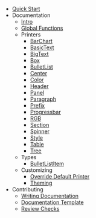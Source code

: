 - [Quick Start](quick-start.md)
- Documentation
  - [Intro](docs/intro.md)
  - [Global Functions](docs/functions.md)
  - Printers
    - [BarChart](docs/printer/barchart.md)
    - [BasicText](docs/printer/basictext.md)
    - [BigText](docs/printer/bigtext.md)
    - [Box](docs/printer/box.md)
    - [BulletList](docs/printer/bulletlist.md)
    - [Center](docs/printer/center.md)
    - [Color](docs/printer/color.md)
    - [Header](docs/printer/header.md)
    - [Panel](docs/printer/panel.md)
    - [Paragraph](docs/printer/paragraph.md)
    - [Prefix](docs/printer/prefix.md)
    - [Progressbar](docs/printer/progressbar.md)
    - [RGB](docs/printer/rgb.md)
    - [Section](docs/printer/section.md)
    - [Spinner](docs/printer/spinner.md)
    - [Style](docs/printer/style.md)
    - [Table](docs/printer/table.md)
    - [Tree](docs/printer/tree.md)
  - Types
    - [BulletListItem](docs/types/bulletlistitem.md)
  - Customizing
    - [Override Default Printer](docs/customizing/override-default-printer.md)
    - [Theming](docs/customizing/theming.md)
- Contributing
  - [Writing Documentation](contributing/writing-documentation.md)
  - [Documentation Template](contributing/writing-documentation-template.md)
  - [Review Checks](contributing/review-checks.md)
